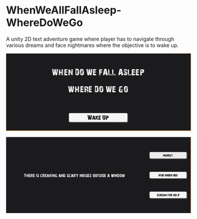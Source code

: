 # WhenWeAllFallAsleep-WhereDoWeGo
A unity 2D text adventure game where player has to navigate through various dreams and face nightmares where the objective is to wake up.


![](Capture.PNG)

![](Capture1.PNG)
